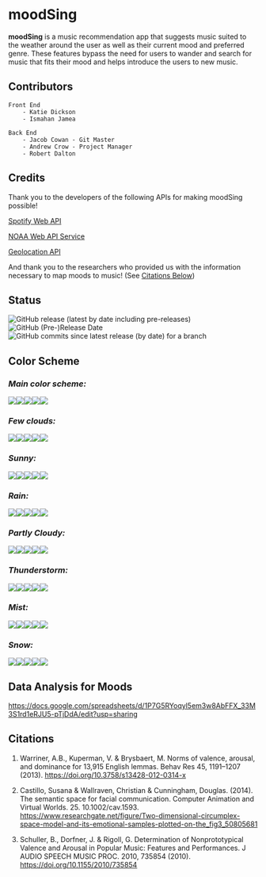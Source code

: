 # moodSing 
**moodSing** is a music recommendation app that suggests music suited to the weather around the user as well as their current mood and preferred genre. These features bypass the need for users to wander and search for music that fits their mood and helps introduce the users to new music. 

## Contributors
```
Front End 
    - Katie Dickson 
    - Ismahan Jamea
```
```
Back End 
    - Jacob Cowan - Git Master
    - Andrew Crow - Project Manager
    - Robert Dalton
```

## Credits
Thank you to the developers of the following APIs for making moodSing possible!

[Spotify Web API](https://developer.spotify.com/documentation/web-api/)

[NOAA Web API Service](https://www.weather.gov/documentation/services-web-api)

[Geolocation API](https://developer.mozilla.org/en-US/docs/Web/API/Geolocation_API)

And thank you to the researchers who provided us with the information necessary to map moods to music! (See [Citations Below](#citations))

## Status
![GitHub release (latest by date including pre-releases)](https://img.shields.io/github/v/release/mrjcowman/moodSing?include_prereleases&style=for-the-badge)
![GitHub (Pre-)Release Date](https://img.shields.io/github/release-date-pre/mrjcowman/moodSing?style=for-the-badge)
![GitHub commits since latest release (by date) for a branch](https://img.shields.io/github/commits-since/mrjcowman/moodSing/latest/dev?style=for-the-badge)

## Color Scheme
### *Main color scheme:*
![](https://via.placeholder.com/100/B0B7BF/000/?text=%23B0B7BF)![](https://via.placeholder.com/100/022340/fff/?text=%23022340)![](https://via.placeholder.com/100/64798C/fff/?text=%2364798C)![](https://via.placeholder.com/100/A6A160/fff/?text=%23A6A160)![](https://via.placeholder.com/100/F2DC6D/000/?text=%23F2DC6D)

### *Few clouds:*
![](https://via.placeholder.com/100/0186FC/fff/?text=%230186FC)![](https://via.placeholder.com/100/83B8FE/000/?text=%2383B8FE)![](https://via.placeholder.com/100/94C5FF/000/?text=%2394C5FF)![](https://via.placeholder.com/100/0583F2/fff/?text=%230583F2)![](https://via.placeholder.com/100/056CF2/fff/?text=%23056CF2)

### *Sunny:*
![](https://via.placeholder.com/100/034AA6/FFF/?text=%23034AA6)![](https://via.placeholder.com/100/0477BF/fff/?text=%230477BF)![](https://via.placeholder.com/100/59A8D9/000/?text=%2359A8D9)![](https://via.placeholder.com/100/F2CB05/000/?text=%23F2CB05)![](https://via.placeholder.com/100/BF7E04/FFF/?text=%23BF7E04)

### *Rain:*
![](https://via.placeholder.com/100/F0F2F2/000/?text=%23F0F2F2)![](https://via.placeholder.com/100/949FA6/000/?text=%23949FA6)![](https://via.placeholder.com/100/395059/fff/?text=%23395059)![](https://via.placeholder.com/100/2B4032/FFF/?text=%232B4032)![](https://via.placeholder.com/100/1D2426/FFF/?text=%231D2426)

### *Partly Cloudy:*
![](https://via.placeholder.com/100/BABDBF/000/?text=%23BABDBF)![](https://via.placeholder.com/100/979DA6/FFF/?text=%23979DA6)![](https://via.placeholder.com/100/6387A6/fff/?text=%236387A6)![](https://via.placeholder.com/100/023859/FFF/?text=%23023859)![](https://via.placeholder.com/100/024059/FFF/?text=%23024059)

### *Thunderstorm:*
![](https://via.placeholder.com/100/D9BFCD/000/?text=%23D9BFCD)![](https://via.placeholder.com/100/A692A2/000/?text=%23A692A2)![](https://via.placeholder.com/100/534A59/FFF/?text=%23534A59)![](https://via.placeholder.com/100/171726/FFF/?text=%23171726)![](https://via.placeholder.com/100/0D0D0D/FFF/?text=%230D0D0D)

### *Mist:*
![](https://via.placeholder.com/100/142626/FFF/?text=%23142626)![](https://via.placeholder.com/100/3E5956/fff/?text=%233E5956)![](https://via.placeholder.com/100/BFAF8F/000/?text=%23BFAF8F)![](https://via.placeholder.com/100/F2DAC4/000/?text=%23F2DAC4)![](https://via.placeholder.com/100/BFA89B/FFF/?text=%23BFA89B)

### *Snow:*
![](https://via.placeholder.com/100/7C92A6/fff/?text=%237C92A6)![](https://via.placeholder.com/100/BACBD9/000/?text=%23BACBD9)![](https://via.placeholder.com/100/DCE8F2/000/?text=%23DCE8F2)![](https://via.placeholder.com/100/454E59/FFF/?text=%23454E59)![](https://via.placeholder.com/100/0D0D0D/FFF/?text=%230D0D0D)

## Data Analysis for Moods

https://docs.google.com/spreadsheets/d/1P7G5RYoqyl5em3w8AbFFX_33M3S1rd1eRJU5-pTjDdA/edit?usp=sharing

## Citations

1. Warriner, A.B., Kuperman, V. & Brysbaert, M. Norms of valence, arousal, and dominance for 13,915 English lemmas. Behav Res 45, 1191–1207 (2013). https://doi.org/10.3758/s13428-012-0314-x

2. Castillo, Susana & Wallraven, Christian & Cunningham, Douglas. (2014). The semantic space for facial communication. Computer Animation and Virtual Worlds. 25. 10.1002/cav.1593. https://www.researchgate.net/figure/Two-dimensional-circumplex-space-model-and-its-emotional-samples-plotted-on-the_fig3_50805681

3. Schuller, B., Dorfner, J. & Rigoll, G. Determination of Nonprototypical Valence and Arousal in Popular Music: Features and Performances. J AUDIO SPEECH MUSIC PROC. 2010, 735854 (2010). https://doi.org/10.1155/2010/735854
